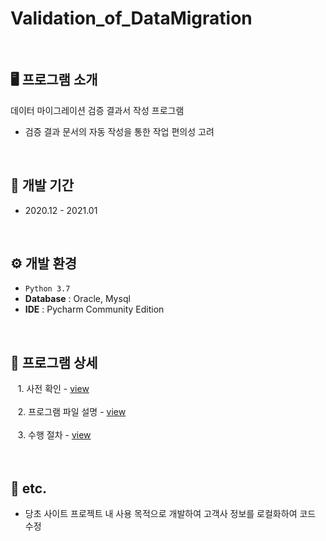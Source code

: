# Validation_of_DataMigration 
<br>

## 🖥️ 프로그램 소개
데이터 마이그레이션 검증 결과서 작성 프로그램
 - 검증 결과 문서의 자동 작성을 통한 작업 편의성 고려
<br>

## 📅 개발 기간
* 2020.12 - 2021.01
<br>

## ⚙️ 개발 환경
- `Python 3.7`
- **Database** : Oracle, Mysql
- **IDE** : Pycharm Community Edition
<br>

## 🔎 프로그램 상세
&nbsp;&nbsp; 1. 사전 확인 - <a href="https://github.com/naya106/Validation_of_DataMigration/wiki/1.-%EC%82%AC%EC%A0%84-%ED%99%95%EC%9D%B8">view</a><br><br>
&nbsp;&nbsp; 2. 프로그램 파일 설명 - <a href="https://github.com/naya106/Validation_of_DataMigration/wiki/2.-%ED%94%84%EB%A1%9C%EA%B7%B8%EB%9E%A8-%ED%8C%8C%EC%9D%BC-%EC%84%A4%EB%AA%85">view</a><br><br>
&nbsp;&nbsp; 3. 수행 절차 - <a href="https://github.com/naya106/Validation_of_DataMigration/wiki/3.-%EC%88%98%ED%96%89-%EC%A0%88%EC%B0%A8">view</a><br><br> 
<br>

## 🎸 etc.
- 당초 사이트 프로젝트 내 사용 목적으로 개발하여 고객사 정보를 로컬화하여 코드 수정
